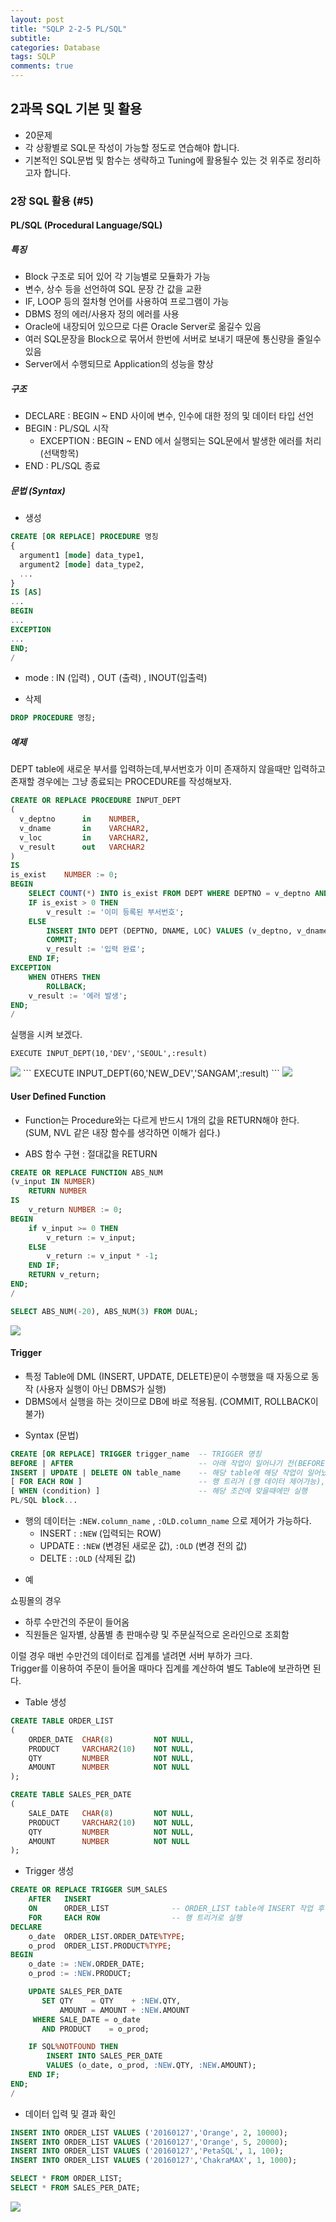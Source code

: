 ```yaml
---
layout: post
title: "SQLP 2-2-5 PL/SQL"
subtitle:  
categories: Database
tags: SQLP
comments: true
---
```


## 2과목 SQL 기본 및 활용

- 20문제
- 각 상황별로 SQL문 작성이 가능할 정도로 연습해야 합니다.
- 기본적인 SQL문법 및 함수는 생략하고 Tuning에 활용될수 있는 것 위주로 정리하고자 합니다.

### 2장 SQL 활용 (#5)

#### PL/SQL (Procedural Language/SQL)

##### 특징
- Block 구조로 되어 있어 각 기능별로 모듈화가 가능
- 변수, 상수 등을 선언하여 SQL 문장 간 값을 교환
- IF, LOOP 등의 절차형 언어를 사용하여 프로그램이 가능
- DBMS 정의 에러/사용자 정의 에러를 사용
- Oracle에 내장되어 있으므로 다른 Oracle Server로 옮길수 있음
- 여러 SQL문장을 Block으로 묶어서 한번에 서버로 보내기 때문에 통신량을 줄일수 있음
- Server에서 수행되므로 Application의 성능을 향상

##### 구조
- DECLARE : BEGIN ~ END 사이에 변수, 인수에 대한 정의 및 데이터 타입 선언
- BEGIN : PL/SQL 시작
  - EXCEPTION : BEGIN ~ END 에서 실행되는 SQL문에서 발생한 에러를 처리 (선택항목)
- END : PL/SQL 종료

##### 문법 (Syntax)
* 생성
```SQL
CREATE [OR REPLACE] PROCEDURE 명칭
{
  argument1 [mode] data_type1,
  argument2 [mode] data_type2,
  ...
}
IS [AS]
...
BEGIN
...
EXCEPTION
...
END;
/
```
- mode : IN (입력) , OUT (출력) , INOUT(입출력)

* 삭제
```SQL
DROP PROCEDURE 명칭;
```

##### 예제

DEPT table에 새로운 부서를 입력하는데,부서번호가 이미 존재하지 않을때만 입력하고 존재할 경우에는 그냥 종료되는 PROCEDURE를 작성해보자.

```SQL
CREATE OR REPLACE PROCEDURE INPUT_DEPT
(
  v_deptno      in    NUMBER,
  v_dname       in    VARCHAR2,
  v_loc         in    VARCHAR2,
  v_result      out   VARCHAR2
)
IS
is_exist    NUMBER := 0;
BEGIN
    SELECT COUNT(*) INTO is_exist FROM DEPT WHERE DEPTNO = v_deptno AND ROWNUM = 1;
    IF is_exist > 0 THEN
        v_result := '이미 등록된 부서번호';
    ELSE
        INSERT INTO DEPT (DEPTNO, DNAME, LOC) VALUES (v_deptno, v_dname, v_loc);
        COMMIT;
        v_result := '입력 완료';
    END IF;
EXCEPTION
    WHEN OTHERS THEN
        ROLLBACK;
    v_result := '에러 발생';
END;
/
```
실행을 시켜 보겠다.
```
EXECUTE INPUT_DEPT(10,'DEV','SEOUL',:result)
```
<img src="https://github.com/DevStarSJ/Study/raw/master/Blog/Database/Oracle/sqlp/image/02.06.plsql.01.png?raw=true">
```
EXECUTE INPUT_DEPT(60,'NEW_DEV','SANGAM',:result)
```
<img src="https://github.com/DevStarSJ/Study/raw/master/Blog/Database/Oracle/sqlp/image/02.06.plsql.02.png?raw=true">

#### User Defined Function

- Function는 Procedure와는 다르게 반드시 1개의 값을 RETURN해야 한다. (SUM, NVL 같은 내장 함수를 생각하면 이해가 쉽다.)

* ABS 함수 구현 : 절대값을 RETURN
```SQL
CREATE OR REPLACE FUNCTION ABS_NUM
(v_input IN NUMBER)
    RETURN NUMBER
IS
    v_return NUMBER := 0;
BEGIN
    if v_input >= 0 THEN
        v_return := v_input;
    ELSE
        v_return := v_input * -1;
    END IF;
    RETURN v_return;
END;
/
```
```SQL
SELECT ABS_NUM(-20), ABS_NUM(3) FROM DUAL;
```
<img src="https://github.com/DevStarSJ/Study/raw/master/Blog/Database/Oracle/sqlp/image/02.06.plsql.03.png?raw=true">

#### Trigger

- 특정 Table에 DML (INSERT, UPDATE, DELETE)문이 수행했을 때 자동으로 동작 (사용자 실행이 아닌 DBMS가 실행)
- DBMS에서 실행을 하는 것이므로 DB에 바로 적용됨. (COMMIT, ROLLBACK이 불가)

* Syntax (문법)

```SQL
CREATE [OR REPLACE] TRIGGER trigger_name  -- TRIGGER 명칭
BEFORE | AFTER                            -- 아래 작업이 일어나기 전(BEFORE) 또는 후(AFTER)에 실행
INSERT | UPDATE | DELETE ON table_name    -- 해당 table에 해당 작업이 일어났을 경우
[ FOR EACH ROW ]                          -- 행 트리거 (행 데이터 제어가능), 없으면 문장 트리거 (각 행 데이터 제어 불가)
[ WHEN (condition) ]                      -- 해당 조건에 맞을때에만 실행
PL/SQL block...
```
- 행의 데이터는 `:NEW.column_name` , `:OLD.column_name` 으로 제어가 가능하다.
  - INSERT : `:NEW` (입력되는 ROW)
  - UPDATE : `:NEW` (변경된 새로운 값), `:OLD` (변경 전의 값)
  - DELTE : `:OLD` (삭제된 값)

* 예

쇼핑몰의 경우
- 하루 수만건의 주문이 들어옴
- 직원들은 일자별, 상품별 총 판매수량 및 주문실적으로 온라인으로 조회함

이럴 경우 매번 수만건의 데이터로 집계를 낼려면 서버 부하가 크다.  
Trigger를 이용하여 주문이 들어올 때마다 집계를 계산하여 별도 Table에 보관하면 된다.

* Table 생성
```SQL
CREATE TABLE ORDER_LIST
(
    ORDER_DATE  CHAR(8)         NOT NULL,
    PRODUCT     VARCHAR2(10)    NOT NULL,
    QTY         NUMBER          NOT NULL,
    AMOUNT      NUMBER          NOT NULL
);

CREATE TABLE SALES_PER_DATE
(
    SALE_DATE   CHAR(8)         NOT NULL,
    PRODUCT     VARCHAR2(10)    NOT NULL,
    QTY         NUMBER          NOT NULL,
    AMOUNT      NUMBER          NOT NULL
);
```

* Trigger 생성
```SQL
CREATE OR REPLACE TRIGGER SUM_SALES
    AFTER   INSERT                  
    ON      ORDER_LIST              -- ORDER_LIST table에 INSERT 작업 후에
    FOR     EACH ROW                -- 행 트리거로 실행
DECLARE
    o_date  ORDER_LIST.ORDER_DATE%TYPE;
    o_prod  ORDER_LIST.PRODUCT%TYPE;
BEGIN
    o_date := :NEW.ORDER_DATE;
    o_prod := :NEW.PRODUCT;

    UPDATE SALES_PER_DATE
       SET QTY    = QTY    + :NEW.QTY,
           AMOUNT = AMOUNT + :NEW.AMOUNT
     WHERE SALE_DATE = o_date
       AND PRODUCT    = o_prod;

    IF SQL%NOTFOUND THEN
        INSERT INTO SALES_PER_DATE
        VALUES (o_date, o_prod, :NEW.QTY, :NEW.AMOUNT);
    END IF;
END;
/
```

* 데이터 입력 및 결과 확인
```SQL
INSERT INTO ORDER_LIST VALUES ('20160127','Orange', 2, 10000);
INSERT INTO ORDER_LIST VALUES ('20160127','Orange', 5, 20000);
INSERT INTO ORDER_LIST VALUES ('20160127','PetaSQL', 1, 100);
INSERT INTO ORDER_LIST VALUES ('20160127','ChakraMAX', 1, 1000);

SELECT * FROM ORDER_LIST;
SELECT * FROM SALES_PER_DATE;
```
<img src="https://github.com/DevStarSJ/Study/raw/master/Blog/Database/Oracle/sqlp/image/02.06.plsql.04.png?raw=true">
